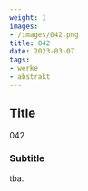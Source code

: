 ```yaml
---
weight: 1
images:
- /images/042.png
title: 042
date: 2023-03-07
tags:
- werke
- abstrakt
---
```


## Title
042

### Subtitle
tba.